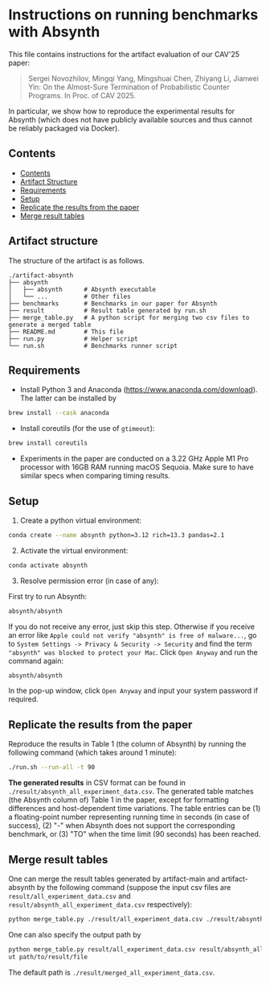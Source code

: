 # Instructions on running benchmarks with Absynth

This file contains instructions for the artifact evaluation of our CAV'25 paper:

> Sergei Novozhilov, Mingqi Yang, Mingshuai Chen, Zhiyang Li, Jianwei Yin:
On the Almost-Sure Termination of Probabilistic Counter Programs. In Proc. of CAV 2025.

In particular, we show how to reproduce the experimental results for Absynth (which does not have publicly available sources and thus cannot be reliably packaged via Docker).

## Contents
  - [Contents](#contents)
  - [Artifact Structure](#artifact-structure)
  - [Requirements](#requirements)
  - [Setup](#setup)
  - [Replicate the results from the paper](#replicate-the-results-from-the-paper)
  - [Merge result tables](#merge-result-tables)

## Artifact structure
The structure of the artifact is as follows.

```
./artifact-absynth
├── absynth          
│   ├── absynth      # Absynth executable
│   └── ...          # Other files
├── benchmarks       # Benchmarks in our paper for Absynth
├── result           # Result table generated by run.sh
├── merge_table.py   # A python script for merging two csv files to generate a merged table
├── README.md        # This file
├── run.py           # Helper script
└── run.sh           # Benchmarks runner script 
```

## Requirements
- Install Python 3 and Anaconda (https://www.anaconda.com/download). The latter can be installed by
```bash
brew install --cask anaconda
```
- Install coreutils (for the use of `gtimeout`):
```bash
brew install coreutils
```
- Experiments in the paper are conducted on a 3.22 GHz Apple M1 Pro processor with 16GB RAM running macOS Sequoia. Make sure to have similar specs when comparing timing results.



## Setup
1. Create a python virtual environment:
```bash
conda create --name absynth python=3.12 rich=13.3 pandas=2.1
```
2. Activate the virtual environment:
```bash
conda activate absynth
```
3. Resolve permission error (in case of any):

First try to run Absynth:
```bash
absynth/absynth
```
If you do not receive any error, just skip this step. Otherwise if you receive an error like `Apple could not verify "absynth" is free of malware...`, go to `System Settings -> Privacy & Security -> Security` and find the term `"absynth" was blocked to protect your Mac`. Click `Open Anyway` and run the command again:
```bash
absynth/absynth
```
In the pop-up window, click `Open Anyway` and input your system password if required.

## Replicate the results from the paper

Reproduce the results in Table 1 (the column of Absynth) by running the following command (which takes around 1 minute):

```bash
./run.sh --run-all -t 90
```


**The generated results** in CSV format can be found in `./result/absynth_all_experiment_data.csv`. The generated table matches (the Absynth column of) Table 1 in the paper, except for formatting differences and host-dependent time variations. The table entries can be (1) a floating-point number representing running time in seconds (in case of success), (2) "-" when Absynth does not support the corresponding benchmark, or (3) "TO" when the time limit (90 seconds) has been reached.


## Merge result tables

One can merge the result tables generated by artifact-main and artifact-absynth by the following command (suppose the input csv files are `result/all_experiment_data.csv` and `result/absynth_all_experiment_data.csv` respectively):
```bash 
python merge_table.py ./result/all_experiment_data.csv ./result/absynth_all_experiment_data.csv
```
One can also specify the output path by
```bash
python merge_table.py result/all_experiment_data.csv result/absynth_all_experiment_data.csv --outp
ut path/to/result/file
```
The default path is `./result/merged_all_experiment_data.csv`.
